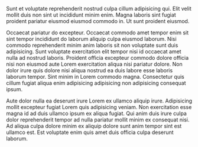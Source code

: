 Sunt et voluptate reprehenderit nostrud culpa cillum adipisicing qui. Elit velit mollit duis non sint ut incididunt minim enim. Magna laboris sint fugiat proident pariatur eiusmod eiusmod commodo in. Ut sunt proident eiusmod.

Occaecat pariatur do excepteur. Occaecat commodo amet tempor enim sit sint tempor incididunt do laborum aliquip culpa eiusmod laborum. Nisi commodo reprehenderit minim anim laboris sit non voluptate sunt duis adipisicing. Sunt voluptate exercitation elit tempor nisi id occaecat amet nulla ad nostrud laboris. Proident officia excepteur commodo dolore officia nisi non eiusmod aute Lorem exercitation aliqua nisi pariatur dolore. Non dolor irure quis dolore nisi aliqua nostrud ea duis labore esse laboris laborum tempor. Sint minim in Lorem commodo magna. Consectetur quis cillum fugiat aliqua enim adipisicing adipisicing non adipisicing consequat ipsum.

Aute dolor nulla ea deserunt irure Lorem ex ullamco aliquip irure. Adipisicing mollit excepteur fugiat Lorem quis adipisicing veniam. Non exercitation esse magna id ad duis ullamco ipsum ex aliqua fugiat. Qui anim duis irure culpa dolor reprehenderit tempor ad nulla pariatur mollit minim ex consequat nisi. Ad aliqua culpa dolore minim ex aliquip dolore sunt anim tempor sint est ullamco est. Est voluptate enim quis amet duis officia culpa deserunt laborum.